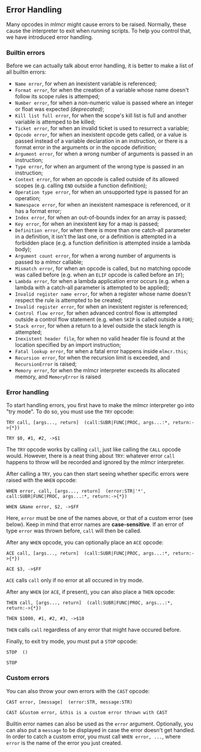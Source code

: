 ## Error Handling

Many opcodes in mlmcr might cause errors to be raised. Normally, these cause the interpreter to exit when running scripts.
To help you control that, we have introduced error handling.

### Builtin errors

Before we can actually talk about error handling, it is better to make a list of all builtin errors:
- `Name error`, for when an inexistent variable is referenced;
- `Format error`, for when the creation of a variable whose name doesn't follow its scope rules is attemped;
- `Number error`, for when a non-numeric value is passed where an integer or float was expected *(deprecated)*;
- `Kill list full error`, for when the scope's kill list is full and another variable is attemped to be killed;
- `Ticket error`, for when an invalid ticket is used to resurrect a variable;
- `Opcode error`, for when an inexistent opcode gets called, or a value is passed instead of a variable declaration in an instruction, or there is a format error in the arguments or in the opcode definition;
- `Argument error`, for when a wrong number of arguments is passed in an instruction;
- `Type error`, for when an argument of the wrong type is passed in an instruction;
- `Context error`, for when an opcode is called outside of its allowed scopes (e.g. calling `END` outside a function definition);
- `Operation type error`, for when an unsupported type is passed for an operation;
- `Namespace error`, for when an inexistent namespace is referenced, or it has a format error;
- `Index error`, for when an out-of-bounds index for an array is passed;
- `Key error`, for when an inexistent key for a map is passed;
- `Definition error`, for when there is more than one catch-all parameter in a definition, it isn't the last one, or a definition is attempted in a forbidden place (e.g. a function definition is attempted inside a lambda body);
- `Argument count error`, for when a wrong number of arguments is passed to a mlmcr callable;
- `Mismatch error`, for when an opcode is called, but no matching opcode was called before (e.g. when an `ELIF` opcode is called before an `IF`);
- `Lambda error`, for when a lambda application error occurs (e.g. when a lambda with a catch-all parameter is attempted to be applied);
- `Invalid register name error`, for when a register whose name doesn't respect the rule is attempted to be created;
- `Invalid register error`, for when an inexistent register is referenced;
- `Control flow error`, for when advanced control flow is attempted outside a control flow statement (e.g. when `SKIP` is called outside a `FOR`);
- `Stack error`, for when a return to a level outside the stack length is attempted;
- `Inexistent header file`, for when no valid header file is found at the location specified by an import instruction;
- `Fatal lookup error`, for when a fatal error happens inside `mlmcr.this`;
- `Recursion error`, for when the recursion limit is exceeded, and `RecursionError` is raised;
- `Memory error`, for when the mlmcr interpreter exceeds its allocated memory, and `MemoryError` is raised

### Error handling

To start handling errors, you first have to make the mlmcr interpreter go into "try mode".
To do so, you must use the `TRY` opcode:
```
TRY call, [args..., return]  (call:SUBR|FUNC|PROC, args...:*, return:->{*})

TRY $0, #1, #2, ->$1
```
The `TRY` opcode works by calling `call`, just like calling the `CALL` opcode would.
However, there is a neat thing about `TRY`: whatever error `call` happens to throw will be recorded and ignored by the mlmcr interpreter.

After calling a `TRY`, you can then start seeing whether specific errors were raised with the `WHEN` opcode:
```
WHEN error, call, [args..., return]  (error:STR|'*', call:SUBR|FUNC|PROC, args...:*, return:->{*})

WHEN &Name error, $2, ->$FF
```
Here, `error` must be one of the names above, or that of a custom error (see below). Keep in mind that error names are **case-sensitive**.
If an error of type `error` was thrown before, `call` will then be called.

After any `WHEN` opcode, you can optionally place an `ACE` opcode:
```
ACE call, [args..., return]  (call:SUBR|FUNC|PROC, args...:*, return:->{*})

ACE $3, ->$FF
```
`ACE` calls `call` only if no error at all occured in try mode.

After any `WHEN` (or `ACE`, if present), you can also place a `THEN` opcode:
```
THEN call, [args..., return]  (call:SUBR|FUNC|PROC, args...:*, return:->{*})

THEN $1000, #1, #2, #3, ->$10
```
`THEN` calls `call` regardless of any error that might have occured before.

Finally, to exit try mode, you must put a `STOP` opcode:
```
STOP  ()

STOP
```

### Custom errors

You can also throw your own errors with the `CAST` opcode:
```
CAST error, [message]  (error:STR, message:STR)

CAST &Custom error, &this is a custom error thrown with CAST
```
Builtin error names can also be used as the `error` argument.
Optionally, you can also put a `message` to be displayed in case the error doesn't get handled.
In order to catch a custom error, you must call `WHEN error, ...`, where `error` is the name of the error you just created.
